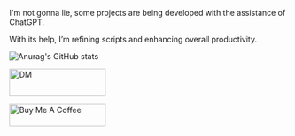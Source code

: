 I'm not gonna lie, some projects are being developed with the assistance of ChatGPT. 

With its help, I’m refining scripts and enhancing overall productivity.

![Anurag's GitHub stats](https://github-readme-stats.vercel.app/api?username=daboynb&show_icons=true&bg_color=00000000)

<a href="https://t.me/takidol" target="_blank"><img src="https://internetwithoutborders.org/wp-content/uploads/2018/04/telegram-1-1170x365.jpg" alt="DM" height="50" width="174"></a>

<a href="https://www.buymeacoffee.com/daboynb" target="_blank"><img src="https://cdn.buymeacoffee.com/buttons/default-orange.png" alt="Buy Me A Coffee" height="41" width="174"></a>


